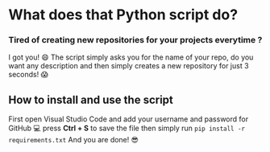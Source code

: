 # What does that Python script do?
### Tired of creating new repositories for your projects everytime ?
I got you! :smile: The script simply asks you for the name of your repo, do you want any description and then simply creates a new repository for just 3 seconds! :scream:


## How to install and use the script
 First open Visual Studio Code and add your username and password for GitHub :computer: press **Ctrl + S** to save the file then simply run `pip install -r requirements.txt` And you are done! :sunglasses:
